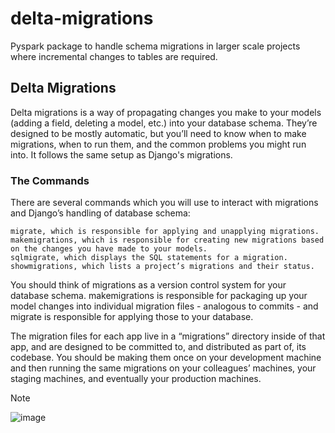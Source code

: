 # delta-migrations
Pyspark package to handle schema migrations in larger scale projects where incremental changes to tables are required. 


## Delta Migrations

Delta migrations is a way of propagating changes you make to your models (adding a field, deleting a model, etc.) into your database schema. They’re designed to be mostly automatic, but you’ll need to know when to make migrations, when to run them, and the common problems you might run into. It follows the same setup as Django's migrations. 

### The Commands

There are several commands which you will use to interact with migrations and Django’s handling of database schema:

    migrate, which is responsible for applying and unapplying migrations.
    makemigrations, which is responsible for creating new migrations based on the changes you have made to your models.
    sqlmigrate, which displays the SQL statements for a migration.
    showmigrations, which lists a project’s migrations and their status.

You should think of migrations as a version control system for your database schema. makemigrations is responsible for packaging up your model changes into individual migration files - analogous to commits - and migrate is responsible for applying those to your database.

The migration files for each app live in a “migrations” directory inside of that app, and are designed to be committed to, and distributed as part of, its codebase. You should be making them once on your development machine and then running the same migrations on your colleagues’ machines, your staging machines, and eventually your production machines.



Note

![image](https://user-images.githubusercontent.com/26692441/136924716-bd01a465-3725-47ab-94ab-ed04af9bd0f5.png)
